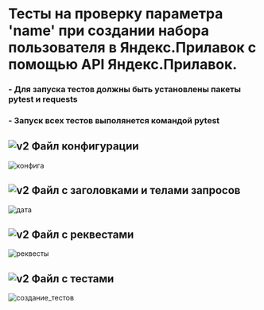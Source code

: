 ﻿# Тесты на проверку параметра 'name' при создании набора пользователя в Яндекс.Прилавок с помощью API Яндекс.Прилавок.
### - Для запуска тестов должны быть установлены пакеты pytest и requests
### - Запуск всех тестов выполянется командой pytest

## ![v2](https://github.com/GorgeousTV/Pytest-API-Yandex.Prilavok/assets/144271169/be815888-48c0-4312-9b33-694ba8829463) Файл конфигурации

![конфига](https://github.com/GorgeousTV/Pytest-API-Yandex.Prilavok/assets/144271169/93b301e1-b2bd-4d36-a354-4606a98c0716)

## ![v2](https://github.com/GorgeousTV/Pytest-API-Yandex.Prilavok/assets/144271169/be815888-48c0-4312-9b33-694ba8829463) Файл с заголовками и телами запросов

![дата](https://github.com/GorgeousTV/Pytest-API-Yandex.Prilavok/assets/144271169/a15fc784-8f1e-4018-85d5-9add0728eca5)

## ![v2](https://github.com/GorgeousTV/Pytest-API-Yandex.Prilavok/assets/144271169/be815888-48c0-4312-9b33-694ba8829463) Файл с реквестами

![реквесты](https://github.com/GorgeousTV/Pytest-API-Yandex.Prilavok/assets/144271169/1066862e-ad67-40b2-a12e-ba3e963d2b0b)

## ![v2](https://github.com/GorgeousTV/Pytest-API-Yandex.Prilavok/assets/144271169/be815888-48c0-4312-9b33-694ba8829463) Файл с тестами

![создание_тестов](https://github.com/GorgeousTV/Pytest-API-Yandex.Prilavok/assets/144271169/114c6bac-90c5-4e6c-b6e1-28a96634f9db)
